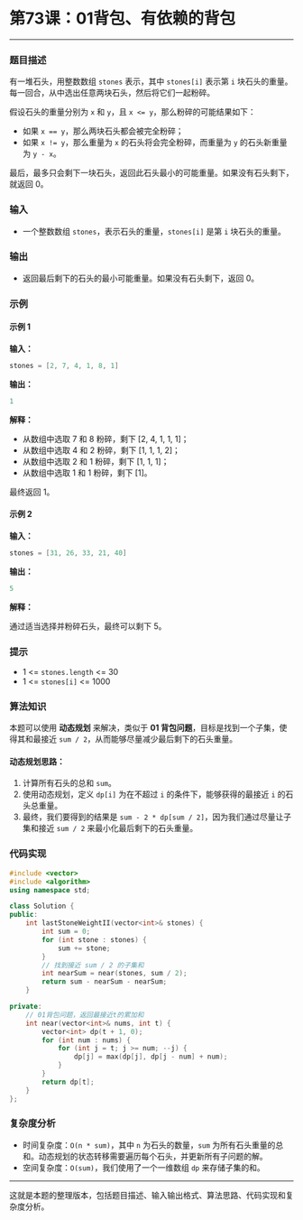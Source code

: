 # 第73课：01背包、有依赖的背包

------

### 题目描述

有一堆石头，用整数数组 `stones` 表示，其中 `stones[i]` 表示第 `i` 块石头的重量。每一回合，从中选出任意两块石头，然后将它们一起粉碎。

假设石头的重量分别为 `x` 和 `y`，且 `x <= y`，那么粉碎的可能结果如下：

- 如果 `x == y`，那么两块石头都会被完全粉碎；
- 如果 `x != y`，那么重量为 `x` 的石头将会完全粉碎，而重量为 `y` 的石头新重量为 `y - x`。

最后，最多只会剩下一块石头，返回此石头最小的可能重量。如果没有石头剩下，就返回 0。

### 输入

- 一个整数数组 `stones`，表示石头的重量，`stones[i]` 是第 `i` 块石头的重量。

### 输出

- 返回最后剩下的石头的最小可能重量。如果没有石头剩下，返回 0。

### 示例

#### 示例 1

**输入：**

```cpp
stones = [2, 7, 4, 1, 8, 1]
```

**输出：**

```cpp
1
```

**解释：**

- 从数组中选取 7 和 8 粉碎，剩下 [2, 4, 1, 1, 1]；
- 从数组中选取 4 和 2 粉碎，剩下 [1, 1, 1, 2]；
- 从数组中选取 2 和 1 粉碎，剩下 [1, 1, 1]；
- 从数组中选取 1 和 1 粉碎，剩下 [1]。

最终返回 1。

#### 示例 2

**输入：**

```cpp
stones = [31, 26, 33, 21, 40]
```

**输出：**

```cpp
5
```

**解释：**

通过适当选择并粉碎石头，最终可以剩下 5。

### 提示

- 1 <= `stones.length` <= 30
- 1 <= `stones[i]` <= 1000

### 算法知识

本题可以使用 **动态规划** 来解决，类似于 **01 背包问题**，目标是找到一个子集，使得其和最接近 `sum / 2`，从而能够尽量减少最后剩下的石头重量。

#### 动态规划思路：

1. 计算所有石头的总和 `sum`。
2. 使用动态规划，定义 `dp[i]` 为在不超过 `i` 的条件下，能够获得的最接近 `i` 的石头总重量。
3. 最终，我们要得到的结果是 `sum - 2 * dp[sum / 2]`，因为我们通过尽量让子集和接近 `sum / 2` 来最小化最后剩下的石头重量。

### 代码实现

```cpp
#include <vector>
#include <algorithm>
using namespace std;

class Solution {
public:
    int lastStoneWeightII(vector<int>& stones) {
        int sum = 0;
        for (int stone : stones) {
            sum += stone;
        }
        // 找到接近 sum / 2 的子集和
        int nearSum = near(stones, sum / 2);
        return sum - nearSum - nearSum;
    }

private:
    // 01背包问题，返回最接近t的累加和
    int near(vector<int>& nums, int t) {
        vector<int> dp(t + 1, 0);
        for (int num : nums) {
            for (int j = t; j >= num; --j) {
                dp[j] = max(dp[j], dp[j - num] + num);
            }
        }
        return dp[t];
    }
};
```

### 复杂度分析

- 时间复杂度：`O(n * sum)`，其中 `n` 为石头的数量，`sum` 为所有石头重量的总和。动态规划的状态转移需要遍历每个石头，并更新所有子问题的解。
- 空间复杂度：`O(sum)`，我们使用了一个一维数组 `dp` 来存储子集的和。

------

这就是本题的整理版本，包括题目描述、输入输出格式、算法思路、代码实现和复杂度分析。